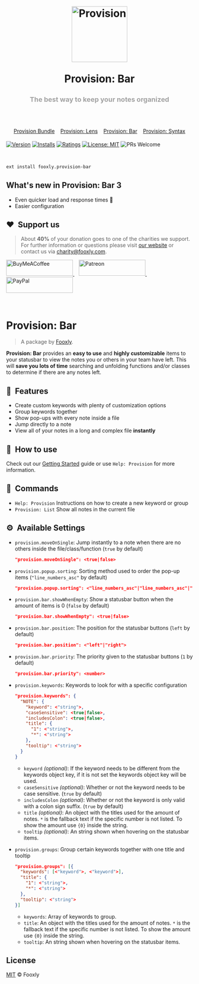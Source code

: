 <h1 align="center">
  <p align="center">
    <a title="Provision" href="https://marketplace.visualstudio.com/items?itemName=fooxly.provision-bar">
      <img src="https://developer.fooxly.com/provision/assets/images/icon.png" alt="Provision" height="150" />
    </a>
  </p>
  <p>Provision: Bar</p>
  <p style="color: #A2A2A2; font-size: 18px;">The best way to keep your notes organized</p>
  <br>
  <p style="color: #3366BB; font-size: 14px; font-weight: normal;">
    <a href="https://marketplace.visualstudio.com/items?itemName=fooxly.provision">Provision Bundle</a>&nbsp;&nbsp;&nbsp;
    <a href="https://marketplace.visualstudio.com/items?itemName=fooxly.provision-lens">Provision: Lens</a>&nbsp;&nbsp;&nbsp;
    <a href="https://marketplace.visualstudio.com/items?itemName=fooxly.provision-bar">Provision: Bar</a>&nbsp;&nbsp;&nbsp;
    <a href="https://marketplace.visualstudio.com/items?itemName=fooxly.provision-syntax">Provision: Syntax</a>
  </p>
</h1>

[![Version](https://vsmarketplacebadge.apphb.com/version-short/fooxly.provision-bar.svg)](https://marketplace.visualstudio.com/items?itemName=fooxly.provision-bar)
[![Installs](https://vsmarketplacebadge.apphb.com/installs-short/fooxly.provision-bar.svg)](https://marketplace.visualstudio.com/items?itemName=fooxly.provision-bar)
[![Ratings](https://vsmarketplacebadge.apphb.com/rating-short/fooxly.provision-bar.svg)](https://marketplace.visualstudio.com/items?itemName=fooxly.provision-bar)
[![License: MIT](https://img.shields.io/badge/License-MIT-brightgreen.svg)](https://github.com/Fooxly/vscode-provision-bar/blob/master/LICENSE)
![PRs Welcome](https://img.shields.io/badge/PRs-welcome-brightgreen.svg)

<br />

```sh
ext install fooxly.provision-bar
```

## What's new in Provision: Bar 3

* Even quicker load and response times 🚀
* Easier configuration

## ️️❤️&nbsp; Support us

> About **40%** of your donation goes to one of the charities we support. For further information or questions please visit [our website](https://www.fooxly.com/charity) or contact us via [charity@fooxly.com](mailto:charity@fooxly.com).

<p>
  <a title="BuyMeACoffee" href="https://www.buymeacoffee.com/fooxly">
    <img src="https://developer.fooxly.com/general/assets/images/buymeacoffee.png" alt="BuyMeACoffee" width="180" height="43" />
  </a>&nbsp;&nbsp;
  <a title="Patreon" href="https://www.patreon.com/fooxly">
    <img src="https://developer.fooxly.com/general/assets/images/patreon.png" alt="Patreon" width="180" height="43" />
  </a>&nbsp;&nbsp;
  <a title="PayPal" href="https://www.paypal.com/cgi-bin/webscr?cmd=_s-xclick&hosted_button_id=3GEYSYZFXV9GE">
    <img src="https://developer.fooxly.com/general/assets/images/paypal.png" alt="PayPal" width="180" height="43" />
  </a>
</p>

<br/>

# Provision: Bar

> A package by [Fooxly](https://www.fooxly.com).

**Provision: Bar** provides an **easy to use** and **highly customizable** items to your statusbar
to view the notes you or others in your team have left. This will **save you lots of time** searching and unfolding functions
and/or classes to determine if there are any notes left.

## 📐 &nbsp;Features

* Create custom keywords with plenty of customization options
* Group keywords together
* Show pop-ups with every note inside a file
* Jump directly to a note
* View all of your notes in a long and complex file **instantly**

## 📙 &nbsp;How to use

Check out our [Getting Started](https://developer.fooxly.com/extensions/provision/guide) guide or use `Help: Provision` for more information.

## 📕 &nbsp;Commands

* `Help: Provision` Instructions on how to create a new keyword or group
* `Provision: List` Show all notes in the current file

## ⚙️ &nbsp;Available Settings

* `provision.moveOnSingle`: Jump instantly to a note when there are no others inside the file/class/function (`true` by default)

  ```json
  "provision.moveOnSingle": <true|false>
  ```

* `provision.popup.sorting`: Sorting method used to order the pop-up items (`"line_numbers_asc"` by default)

  ```json
  "provision.popup.sorting": <"line_numbers_asc"|"line_numbers_asc"|"category">
  ```

* `provision.bar.showWhenEmpty`: Show a statusbar button when the amount of items is 0 (`false` by default)

  ```json
  "provision.bar.showWhenEmpty": <true|false>
  ```

* `provision.bar.position`: The position for the statusbar buttons (`left` by default)

  ```json
  "provision.bar.position": <"left"|"right">
  ```

* `provision.bar.priority`: The priority given to the statusbar buttons (`1` by default)

  ```json
  "provision.bar.priority": <number>
  ```

* `provision.keywords`: Keywords to look for with a specific configuration

  ```json
  "provision.keywords": {
    "NOTE": {
      "keyword": <"string">,
      "caseSensitive": <true|false>,
      "includesColon": <true|false>,
      "title": {
        "1": <"string">,
        "*": <"string">
      },
      "tooltip": <"string">
    }
  }
  ```

  * `keyword` *(optional)*: If the keyword needs to be different from the keywords object key, if it is not set the keywords object key will be used.
  * `caseSensitive` *(optional)*: Whether or not the keyword needs to be case sensitive. (`true` by default)
  * `includesColon` *(optional)*: Whether or not the keyword is only valid with a colon sign suffix. (`true` by default)
  * `title` *(optional)*: An object with the titles used for the amount of notes. `*` is the fallback text if the specific number is not listed. To show the amount use `{0}` inside the string.
  * `tooltip` *(optional)*: An string shown when hovering on the statusbar items.

* `provision.groups`: Group certain keywords together with one title and tooltip

  ```json
  "provision.groups": [{
    "keywords": [<"keyword">, <"keyword">],
    "title": {
      "1": <"string">,
      "*": <"string">
    },
    "tooltip": <"string">
  }]
  ```

  * `keywords`: Array of keywords to group.
  * `title`: An object with the titles used for the amount of notes. `*` is the fallback text if the specific number is not listed. To show the amount use `{0}` inside the string.
  * `tooltip`: An string shown when hovering on the statusbar items.

## License

[MIT](https://github.com/Fooxly/vscode-provision-bar/blob/master/LICENSE) &copy; Fooxly
